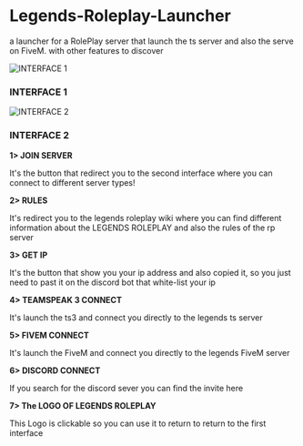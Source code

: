 # Legends-Roleplay-Launcher
a launcher for a RolePlay server that launch the ts server and also the serve on FiveM. with other features to discover


![INTERFACE 1](https://i.ibb.co/2dp8qKC/FACE1-TUTO.png)
### INTERFACE 1
![INTERFACE 2](https://i.ibb.co/ggJHVc4/FACE2-TUTO.png)
### INTERFACE 2

**1> JOIN SERVER**

It's the button that redirect you to the second interface where you can connect to different server types!

**2> RULES**

It's redirect you to the legends roleplay wiki where you can find different information about the LEGENDS ROLEPLAY and also the rules of the rp server

**3> GET IP**

It's the button that show you your ip address and also copied it, so you just need to past it on the discord bot that white-list your ip

**4> TEAMSPEAK 3 CONNECT**

It's launch the ts3 and connect you directly to the legends ts server

**5> FIVEM CONNECT**

It's launch the FiveM and connect you directly to the legends FiveM server

**6> DISCORD CONNECT**

If you search for the discord sever you can find the invite here

**7> The LOGO OF LEGENDS ROLEPLAY**

This Logo is clickable so you can use it to return to return to the first interface

